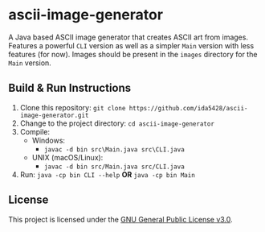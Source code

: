 # ascii-image-generator
A Java based ASCII image generator that creates ASCII art from images. Features a powerful `CLI` version as well as a simpler `Main` version with less features (for now).
Images should be present in the `images` directory for the `Main` version.

## Build & Run Instructions
1. Clone this repository: `git clone https://github.com/ida5428/ascii-image-generator.git`
2. Change to the project directory: `cd ascii-image-generator`
3. Compile:
   - Windows:
      - `javac -d bin src\Main.java src\CLI.java`
   - UNIX (macOS/Linux):
      - `javac -d bin src/Main.java src/CLI.java`
4. Run: `java -cp bin CLI --help` **OR** `java -cp bin Main`

## License
This project is licensed under the [GNU General Public License v3.0].

[GNU General Public License v3.0]: https://www.gnu.org/licenses/gpl-3.0.en.html
